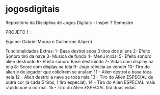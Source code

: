 # jogosdigitais
Repositório da Disciplina de Jogos Digitais - Insper 7 Semestre


PROJETO 1 :

Equipe: Gabriel Moura e Guilherme Aliperti

Funcionalidades Extras:
1- Base destroi após 3 tiros dos aliens
2- Efeito Sonoro tiro da nave
3- Musica de fundo
4- Menu inicial
5- Efeito sonoro alien destruido
6- Efeito sonoro Base destruindo
7- Vidas com display na tela
8- Score com display na tela
9- Jogo reinicia ao vencer
10- Tiro do alien e do jogador que colidirem se anulam
11 - Alien destroi a base toca nela
12 - Alien destroi a nave se toca nela
13 - Tiro do Alien ESPECIAL de outra cor (a cada 5 tiros, 1 tiro especial).
14 - Tiro do Alien ESPECIAL mais rápido que o normal.
15 - Tiro do Alien ESPECIAL tira duas vidas.

